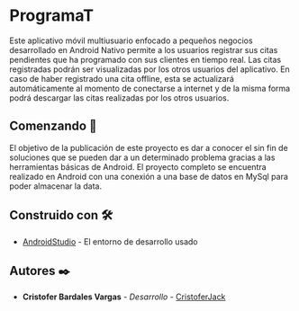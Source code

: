 # ProgramaT

Este aplicativo móvil multiusuario enfocado a pequeños negocios desarrollado en Android Nativo permite a los usuarios registrar sus citas pendientes que ha programado con sus clientes en tiempo real. Las citas registradas podrán ser visualizadas por los otros usuarios del aplicativo. En caso de haber registrado una cita offline, esta se actualizará automáticamente al momento de conectarse a internet y de la misma forma podrá descargar las citas realizadas por los otros usuarios.

## Comenzando 🚀

El objetivo de la publicación de este proyecto es dar a conocer el sin fin de soluciones que se pueden dar a un determinado problema gracias a las herramientas básicas de Android. El proyecto completo se encuentra realizado en Android con una conexión a una base de datos en MySql para poder almacenar la data.

## Construido con 🛠️

* [AndroidStudio](https://developer.android.com/studio) - El entorno de desarrollo usado

## Autores ✒️

* **Cristofer Bardales Vargas** - *Desarrollo* - [CristoferJack](https://github.com/CristoferJack)
